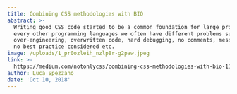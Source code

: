 ```yaml
---
title: Combining CSS methodologies with BIO
abstract: >-
  Writing good CSS code started to be a common foundation for large projects, as
  every other programming languages we often have different problems such as
  over-engineering, overwritten code, hard debugging, no comments, messy code,
  no best practice considered etc.
image: /uploads/1_pr0ozleih_nzlp8r-g2paw.jpeg
link: >-
  https://medium.com/notonlycss/combining-css-methodologies-with-bio-136055df77aa?source=friends_link&sk=ba5965049a8baa912b9d3c6c4045d00e
author: Luca Spezzano
date: 'Oct 10, 2018'
---
```


